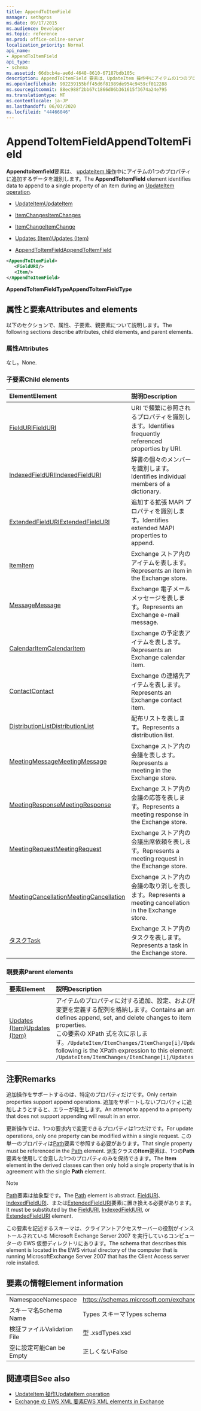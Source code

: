 ```yaml
---
title: AppendToItemField
manager: sethgros
ms.date: 09/17/2015
ms.audience: Developer
ms.topic: reference
ms.prod: office-online-server
localization_priority: Normal
api_name:
- AppendToItemField
api_type:
- schema
ms.assetid: 66dbcb4a-ae6d-4648-8610-67187bdb105c
description: AppendToItemField 要素は、UpdateItem 操作中にアイテムの1つのプロパティに追加するデータを識別します。
ms.openlocfilehash: 902239155bff45d6f81989de954c9459cf012288
ms.sourcegitcommit: 88ec988f2bb67c1866d06b361615f3674a24e795
ms.translationtype: MT
ms.contentlocale: ja-JP
ms.lasthandoff: 06/03/2020
ms.locfileid: "44466046"
---
```

# <a name="appendtoitemfield"></a><span data-ttu-id="7d051-103">AppendToItemField</span><span class="sxs-lookup"><span data-stu-id="7d051-103">AppendToItemField</span></span>

<span data-ttu-id="7d051-104">**Appendtoitemfield**要素は、 [updateitem 操作](updateitem-operation.md)中にアイテムの1つのプロパティに追加するデータを識別します。</span><span class="sxs-lookup"><span data-stu-id="7d051-104">The **AppendToItemField** element identifies data to append to a single property of an item during an [UpdateItem operation](updateitem-operation.md).</span></span>
  
- [<span data-ttu-id="7d051-105">UpdateItem</span><span class="sxs-lookup"><span data-stu-id="7d051-105">UpdateItem</span></span>](updateitem.md)
  
- [<span data-ttu-id="7d051-106">ItemChanges</span><span class="sxs-lookup"><span data-stu-id="7d051-106">ItemChanges</span></span>](itemchanges.md)
  
- [<span data-ttu-id="7d051-107">ItemChange</span><span class="sxs-lookup"><span data-stu-id="7d051-107">ItemChange</span></span>](itemchange.md)
  
- [<span data-ttu-id="7d051-108">Updates (Item)</span><span class="sxs-lookup"><span data-stu-id="7d051-108">Updates (Item)</span></span>](updates-item.md)
  
- [<span data-ttu-id="7d051-109">AppendToItemField</span><span class="sxs-lookup"><span data-stu-id="7d051-109">AppendToItemField</span></span>](appendtoitemfield.md)
  
```xml
<AppendToItemField>
   <FieldURI/>
   <Item/>
</AppendToItemField>
```

 <span data-ttu-id="7d051-110">**AppendToItemFieldType**</span><span class="sxs-lookup"><span data-stu-id="7d051-110">**AppendToItemFieldType**</span></span>
## <a name="attributes-and-elements"></a><span data-ttu-id="7d051-111">属性と要素</span><span class="sxs-lookup"><span data-stu-id="7d051-111">Attributes and elements</span></span>

<span data-ttu-id="7d051-112">以下のセクションで、属性、子要素、親要素について説明します。</span><span class="sxs-lookup"><span data-stu-id="7d051-112">The following sections describe attributes, child elements, and parent elements.</span></span>
  
### <a name="attributes"></a><span data-ttu-id="7d051-113">属性</span><span class="sxs-lookup"><span data-stu-id="7d051-113">Attributes</span></span>

<span data-ttu-id="7d051-114">なし。</span><span class="sxs-lookup"><span data-stu-id="7d051-114">None.</span></span>
  
### <a name="child-elements"></a><span data-ttu-id="7d051-115">子要素</span><span class="sxs-lookup"><span data-stu-id="7d051-115">Child elements</span></span>

|<span data-ttu-id="7d051-116">**Element**</span><span class="sxs-lookup"><span data-stu-id="7d051-116">**Element**</span></span>|<span data-ttu-id="7d051-117">**説明**</span><span class="sxs-lookup"><span data-stu-id="7d051-117">**Description**</span></span>|
|:-----|:-----|
|[<span data-ttu-id="7d051-118">FieldURI</span><span class="sxs-lookup"><span data-stu-id="7d051-118">FieldURI</span></span>](fielduri.md) <br/> |<span data-ttu-id="7d051-119">URI で頻繁に参照されるプロパティを識別します。</span><span class="sxs-lookup"><span data-stu-id="7d051-119">Identifies frequently referenced properties by URI.</span></span>  <br/> |
|[<span data-ttu-id="7d051-120">IndexedFieldURI</span><span class="sxs-lookup"><span data-stu-id="7d051-120">IndexedFieldURI</span></span>](indexedfielduri.md) <br/> |<span data-ttu-id="7d051-121">辞書の個々のメンバーを識別します。</span><span class="sxs-lookup"><span data-stu-id="7d051-121">Identifies individual members of a dictionary.</span></span>  <br/> |
|[<span data-ttu-id="7d051-122">ExtendedFieldURI</span><span class="sxs-lookup"><span data-stu-id="7d051-122">ExtendedFieldURI</span></span>](extendedfielduri.md) <br/> |<span data-ttu-id="7d051-123">追加する拡張 MAPI プロパティを識別します。</span><span class="sxs-lookup"><span data-stu-id="7d051-123">Identifies extended MAPI properties to append.</span></span>  <br/> |
|[<span data-ttu-id="7d051-124">Item</span><span class="sxs-lookup"><span data-stu-id="7d051-124">Item</span></span>](item.md) <br/> |<span data-ttu-id="7d051-125">Exchange ストア内のアイテムを表します。</span><span class="sxs-lookup"><span data-stu-id="7d051-125">Represents an item in the Exchange store.</span></span>  <br/> |
|[<span data-ttu-id="7d051-126">Message</span><span class="sxs-lookup"><span data-stu-id="7d051-126">Message</span></span>](message-ex15websvcsotherref.md) <br/> |<span data-ttu-id="7d051-127">Exchange 電子メールメッセージを表します。</span><span class="sxs-lookup"><span data-stu-id="7d051-127">Represents an Exchange e-mail message.</span></span>  <br/> |
|[<span data-ttu-id="7d051-128">CalendarItem</span><span class="sxs-lookup"><span data-stu-id="7d051-128">CalendarItem</span></span>](calendaritem.md) <br/> |<span data-ttu-id="7d051-129">Exchange の予定表アイテムを表します。</span><span class="sxs-lookup"><span data-stu-id="7d051-129">Represents an Exchange calendar item.</span></span>  <br/> |
|[<span data-ttu-id="7d051-130">Contact</span><span class="sxs-lookup"><span data-stu-id="7d051-130">Contact</span></span>](contact.md) <br/> |<span data-ttu-id="7d051-131">Exchange の連絡先アイテムを表します。</span><span class="sxs-lookup"><span data-stu-id="7d051-131">Represents an Exchange contact item.</span></span>  <br/> |
|[<span data-ttu-id="7d051-132">DistributionList</span><span class="sxs-lookup"><span data-stu-id="7d051-132">DistributionList</span></span>](distributionlist.md) <br/> |<span data-ttu-id="7d051-133">配布リストを表します。</span><span class="sxs-lookup"><span data-stu-id="7d051-133">Represents a distribution list.</span></span>  <br/> |
|[<span data-ttu-id="7d051-134">MeetingMessage</span><span class="sxs-lookup"><span data-stu-id="7d051-134">MeetingMessage</span></span>](meetingmessage.md) <br/> |<span data-ttu-id="7d051-135">Exchange ストア内の会議を表します。</span><span class="sxs-lookup"><span data-stu-id="7d051-135">Represents a meeting in the Exchange store.</span></span>  <br/> |
|[<span data-ttu-id="7d051-136">MeetingResponse</span><span class="sxs-lookup"><span data-stu-id="7d051-136">MeetingResponse</span></span>](meetingresponse.md) <br/> |<span data-ttu-id="7d051-137">Exchange ストア内の会議の応答を表します。</span><span class="sxs-lookup"><span data-stu-id="7d051-137">Represents a meeting response in the Exchange store.</span></span>  <br/> |
|[<span data-ttu-id="7d051-138">MeetingRequest</span><span class="sxs-lookup"><span data-stu-id="7d051-138">MeetingRequest</span></span>](meetingrequest.md) <br/> |<span data-ttu-id="7d051-139">Exchange ストア内の会議出席依頼を表します。</span><span class="sxs-lookup"><span data-stu-id="7d051-139">Represents a meeting request in the Exchange store.</span></span>  <br/> |
|[<span data-ttu-id="7d051-140">MeetingCancellation</span><span class="sxs-lookup"><span data-stu-id="7d051-140">MeetingCancellation</span></span>](meetingcancellation.md) <br/> |<span data-ttu-id="7d051-141">Exchange ストア内の会議の取り消しを表します。</span><span class="sxs-lookup"><span data-stu-id="7d051-141">Represents a meeting cancellation in the Exchange store.</span></span>  <br/> |
|[<span data-ttu-id="7d051-142">タスク</span><span class="sxs-lookup"><span data-stu-id="7d051-142">Task</span></span>](task.md) <br/> |<span data-ttu-id="7d051-143">Exchange ストア内のタスクを表します。</span><span class="sxs-lookup"><span data-stu-id="7d051-143">Represents a task in the Exchange store.</span></span>  <br/> |
   
### <a name="parent-elements"></a><span data-ttu-id="7d051-144">親要素</span><span class="sxs-lookup"><span data-stu-id="7d051-144">Parent elements</span></span>

|<span data-ttu-id="7d051-145">**要素**</span><span class="sxs-lookup"><span data-stu-id="7d051-145">**Element**</span></span>|<span data-ttu-id="7d051-146">**説明**</span><span class="sxs-lookup"><span data-stu-id="7d051-146">**Description**</span></span>|
|:-----|:-----|
|[<span data-ttu-id="7d051-147">Updates (Item)</span><span class="sxs-lookup"><span data-stu-id="7d051-147">Updates (Item)</span></span>](updates-item.md) <br/> |<span data-ttu-id="7d051-148">アイテムのプロパティに対する追加、設定、および削除の変更を定義する配列を格納します。</span><span class="sxs-lookup"><span data-stu-id="7d051-148">Contains an array that defines append, set, and delete changes to item properties.</span></span>  <br/> <span data-ttu-id="7d051-149">この要素の XPath 式を次に示します。`/UpdateItem/ItemChanges/ItemChange[i]/Updates`</span><span class="sxs-lookup"><span data-stu-id="7d051-149">The following is the XPath expression to this element:  `/UpdateItem/ItemChanges/ItemChange[i]/Updates`</span></span> <br/> |
   
## <a name="remarks"></a><span data-ttu-id="7d051-150">注釈</span><span class="sxs-lookup"><span data-stu-id="7d051-150">Remarks</span></span>

<span data-ttu-id="7d051-151">追加操作をサポートするのは、特定のプロパティだけです。</span><span class="sxs-lookup"><span data-stu-id="7d051-151">Only certain properties support append operations.</span></span> <span data-ttu-id="7d051-152">追加をサポートしないプロパティに追加しようとすると、エラーが発生します。</span><span class="sxs-lookup"><span data-stu-id="7d051-152">An attempt to append to a property that does not support appending will result in an error.</span></span>
  
<span data-ttu-id="7d051-153">更新操作では、1つの要求内で変更できるプロパティは1つだけです。</span><span class="sxs-lookup"><span data-stu-id="7d051-153">For update operations, only one property can be modified within a single request.</span></span> <span data-ttu-id="7d051-154">この単一のプロパティは[Path](path.md)要素で参照する必要があります。</span><span class="sxs-lookup"><span data-stu-id="7d051-154">That single property must be referenced in the [Path](path.md) element.</span></span> <span data-ttu-id="7d051-155">派生クラスの**Item**要素は、1つの**Path**要素を使用して合意した1つのプロパティのみを保持できます。</span><span class="sxs-lookup"><span data-stu-id="7d051-155">The **Item** element in the derived classes can then only hold a single property that is in agreement with the single **Path** element.</span></span> 
  
> [!NOTE]
> <span data-ttu-id="7d051-156">[Path](path.md)要素は抽象型です。</span><span class="sxs-lookup"><span data-stu-id="7d051-156">The [Path](path.md) element is abstract.</span></span> <span data-ttu-id="7d051-157">[FieldURI](fielduri.md)、 [IndexedFieldURI](indexedfielduri.md)、または[ExtendedFieldURI](extendedfielduri.md)要素に置き換える必要があります。</span><span class="sxs-lookup"><span data-stu-id="7d051-157">It must be substituted by the [FieldURI](fielduri.md), [IndexedFieldURI](indexedfielduri.md), or [ExtendedFieldURI](extendedfielduri.md) element.</span></span> 
  
<span data-ttu-id="7d051-158">この要素を記述するスキーマは、クライアントアクセスサーバーの役割がインストールされている Microsoft Exchange Server 2007 を実行しているコンピューターの EWS 仮想ディレクトリにあります。</span><span class="sxs-lookup"><span data-stu-id="7d051-158">The schema that describes this element is located in the EWS virtual directory of the computer that is running MicrosoftExchange Server 2007 that has the Client Access server role installed.</span></span>
  
## <a name="element-information"></a><span data-ttu-id="7d051-159">要素の情報</span><span class="sxs-lookup"><span data-stu-id="7d051-159">Element information</span></span>

|||
|:-----|:-----|
|<span data-ttu-id="7d051-160">Namespace</span><span class="sxs-lookup"><span data-stu-id="7d051-160">Namespace</span></span>  <br/> |https://schemas.microsoft.com/exchange/services/2006/types  <br/> |
|<span data-ttu-id="7d051-161">スキーマ名</span><span class="sxs-lookup"><span data-stu-id="7d051-161">Schema Name</span></span>  <br/> |<span data-ttu-id="7d051-162">Types スキーマ</span><span class="sxs-lookup"><span data-stu-id="7d051-162">Types schema</span></span>  <br/> |
|<span data-ttu-id="7d051-163">検証ファイル</span><span class="sxs-lookup"><span data-stu-id="7d051-163">Validation File</span></span>  <br/> |<span data-ttu-id="7d051-164">型 .xsd</span><span class="sxs-lookup"><span data-stu-id="7d051-164">Types.xsd</span></span>  <br/> |
|<span data-ttu-id="7d051-165">空に設定可能</span><span class="sxs-lookup"><span data-stu-id="7d051-165">Can be Empty</span></span>  <br/> |<span data-ttu-id="7d051-166">正しくない</span><span class="sxs-lookup"><span data-stu-id="7d051-166">False</span></span>  <br/> |
   
## <a name="see-also"></a><span data-ttu-id="7d051-167">関連項目</span><span class="sxs-lookup"><span data-stu-id="7d051-167">See also</span></span>

- [<span data-ttu-id="7d051-168">UpdateItem 操作</span><span class="sxs-lookup"><span data-stu-id="7d051-168">UpdateItem operation</span></span>](updateitem-operation.md)
- [<span data-ttu-id="7d051-169">Exchange の EWS XML 要素</span><span class="sxs-lookup"><span data-stu-id="7d051-169">EWS XML elements in Exchange</span></span>](ews-xml-elements-in-exchange.md)

